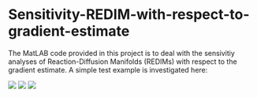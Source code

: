# Sensitivity-REDIM-with-respect-to-gradient-estimate

The MatLAB code provided in this project is to deal with the sensivitiy analyses of Reaction-Diffusion Manifolds (REDIMs) with respect to the gradient estimate. 
A simple test example is investigated here:

<img src="https://render.githubusercontent.com/render/math?math=\frac{\partial\psi_1}{\partial t} =- k_1 \psi_1  %2B d \frac{\partial^2\psi_1}{\partial x^2}">

<img src="https://render.githubusercontent.com/render/math?math=\frac{\partial\psi_1}{\partial t} = %2B k_1 \psi_1 - k_2 \psi_2  %2B d \frac{\partial^2\psi_2}{\partial x^2}">

<img src="https://render.githubusercontent.com/render/math?math=\frac{\partial\psi_1}{\partial t} = %2B k_2 \psi_2 - k_3 \psi_3 %2B d \frac{\partial^2\psi_3}{\partial x^2}">


